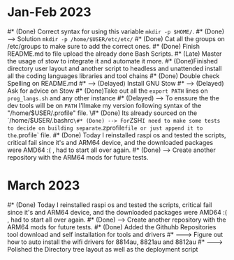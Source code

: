 # Jan-Feb 2023
\#* (Done) Correct syntax for using this variable `mkdir -p $HOME/`.
\#* (Done) --> Solution `mkdir -p /home/$USER/etc/etc/`
\#* (Done) Cat all the groups on /etc/groups to make sure to add the correct ones.
\#* (Done) Finish README.md to file upload the already done Bash Scripts.
\#* (Late) Master the usage of stow to integrate it and automate it more.
\#* (Done)Finished directory user layout and another script to headless and unattended install all the coding languages libraries and tool chains
\#* (Done) Double check Spelling on README.md
\#* --> (Delayed) Install GNU Stow
\#* --> (Delayed) Ask for advice on Stow
\#* (Done)Take out all the `export PATH` lines on `prog_langs.sh` and any other instance
\#* (Delayed) --> To enssure the the dev tools will be on `PATH` I'llmake my version following syntax of the
"/home/$USER/.profile" file.
\#* (Done) Its already sourced on the `/home/$USER/.bashrc`
\#* (Done) --> For `ZSH` I need to make some tests to decide on building separate `.zprofile` file or just append it
to the `.profile` file.
\#* (Done) Today I reinstalled raspi os and tested the scripts, critical fail since it's and ARM64 device,
and the downloaded packages were AMD64 :( , had to start all over again.
\#* (Done) --> Create another repository with the ARM64 mods for future tests.

# March 2023
\#* (Done) Today I reinstalled raspi os and tested the scripts, critical fail since it's and ARM64 device,
and the downloaded packages were AMD64 :( , had to start all over again.
\#* (Done) --> Create another repository with the ARM64 mods for future tests.
\#* (Done) Added the Githuhb Repositories tool download and self installation for tools and drivers
\#* ---> Figure out how to auto install the wifi drivers for 8814au, 8821au and 8812au
\#* ---> Polished the Directory tree layout as well as the deployment script